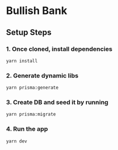 # Bullish Bank

## Setup Steps

### 1. Once cloned, install dependencies

```
yarn install
```

### 2. Generate dynamic libs

```
yarn prisma:generate
```

### 3. Create DB and seed it by running

```
yarn prisma:migrate
```

### 4. Run the app

```
yarn dev
```
